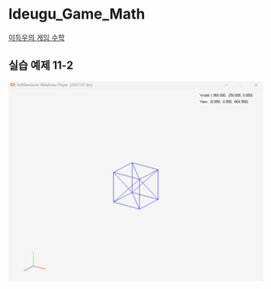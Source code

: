 # Ideugu_Game_Math
[이득우의 게임 수학](https://diesuki4.tistory.com/category/%EA%B2%8C%EC%9E%84%20%EC%88%98%ED%95%99/%EC%9D%B4%EB%93%9D%EC%9A%B0%EC%9D%98%20%EA%B2%8C%EC%9E%84%20%EC%88%98%ED%95%99)

## 실습 예제 11-2
![실습 예제 11-2](https://raw.githubusercontent.com/diesuki4/Ideugu_Game_Math/11-2_%EB%B3%B4%EC%9D%B4%EC%A7%80_%EC%95%8A%EB%8A%94_%EB%92%B7%EB%A9%B4_%EA%B7%B8%EB%A6%AC%EA%B8%B0%EB%A5%BC_%EA%B1%B4%EB%84%88%EB%9B%B0%EA%B8%B0/Example.gif)
